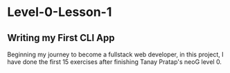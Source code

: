 # Level-0-Lesson-1 
## Writing my First CLI App
Beginning my journey to become a fullstack web developer, in this project, I have done the first 15 exercises after finishing Tanay Pratap's neoG level 0.
